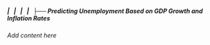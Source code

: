 ##### |   |   |   |   ├── Predicting Unemployment Based on GDP Growth and Inflation Rates

*Add content here*
